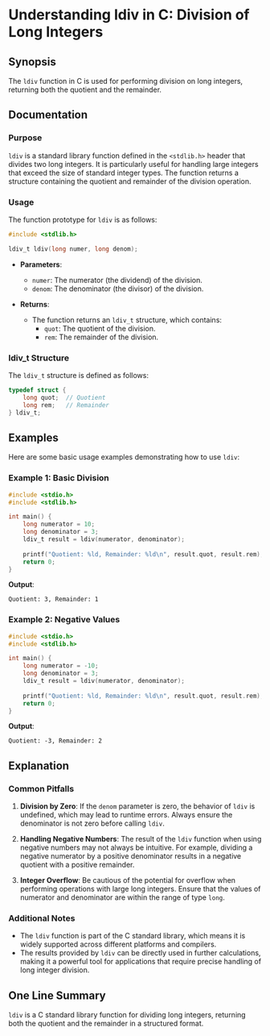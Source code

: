 <!--
Meta Description: # Understanding ldiv in C: Division of Long Integers ## Synopsis The `ldiv` function in C is used for performing division on long integers, returning ...
Meta Keywords: long, ldiv, division, quotient, remainder
-->

# Understanding ldiv in C: Division of Long Integers

## Synopsis
The `ldiv` function in C is used for performing division on long integers, returning both the quotient and the remainder.

## Documentation
### Purpose
`ldiv` is a standard library function defined in the `<stdlib.h>` header that divides two long integers. It is particularly useful for handling large integers that exceed the size of standard integer types. The function returns a structure containing the quotient and remainder of the division operation.

### Usage
The function prototype for `ldiv` is as follows:

```c
#include <stdlib.h>

ldiv_t ldiv(long numer, long denom);
```

- **Parameters**:
  - `numer`: The numerator (the dividend) of the division.
  - `denom`: The denominator (the divisor) of the division.
  
- **Returns**: 
  - The function returns an `ldiv_t` structure, which contains:
    - `quot`: The quotient of the division.
    - `rem`: The remainder of the division.

### ldiv_t Structure
The `ldiv_t` structure is defined as follows:

```c
typedef struct {
    long quot;  // Quotient
    long rem;   // Remainder
} ldiv_t;
```

## Examples
Here are some basic usage examples demonstrating how to use `ldiv`:

### Example 1: Basic Division
```c
#include <stdio.h>
#include <stdlib.h>

int main() {
    long numerator = 10;
    long denominator = 3;
    ldiv_t result = ldiv(numerator, denominator);
    
    printf("Quotient: %ld, Remainder: %ld\n", result.quot, result.rem);
    return 0;
}
```
**Output**:
```
Quotient: 3, Remainder: 1
```

### Example 2: Negative Values
```c
#include <stdio.h>
#include <stdlib.h>

int main() {
    long numerator = -10;
    long denominator = 3;
    ldiv_t result = ldiv(numerator, denominator);
    
    printf("Quotient: %ld, Remainder: %ld\n", result.quot, result.rem);
    return 0;
}
```
**Output**:
```
Quotient: -3, Remainder: 2
```

## Explanation
### Common Pitfalls
1. **Division by Zero**: If the `denom` parameter is zero, the behavior of `ldiv` is undefined, which may lead to runtime errors. Always ensure the denominator is not zero before calling `ldiv`.

2. **Handling Negative Numbers**: The result of the `ldiv` function when using negative numbers may not always be intuitive. For example, dividing a negative numerator by a positive denominator results in a negative quotient with a positive remainder.

3. **Integer Overflow**: Be cautious of the potential for overflow when performing operations with large long integers. Ensure that the values of numerator and denominator are within the range of type `long`.

### Additional Notes
- The `ldiv` function is part of the C standard library, which means it is widely supported across different platforms and compilers.
- The results provided by `ldiv` can be directly used in further calculations, making it a powerful tool for applications that require precise handling of long integer division.

## One Line Summary
`ldiv` is a C standard library function for dividing long integers, returning both the quotient and the remainder in a structured format.